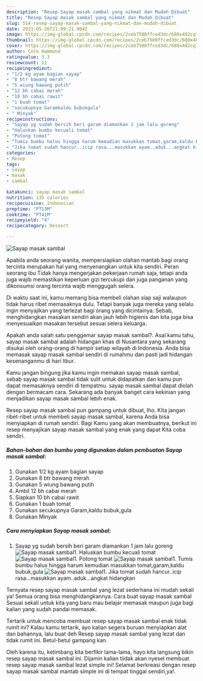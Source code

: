 ```yaml
---
description: "Resep Sayap masak sambal yang nikmat dan Mudah Dibuat"
title: "Resep Sayap masak sambal yang nikmat dan Mudah Dibuat"
slug: 514-resep-sayap-masak-sambal-yang-nikmat-dan-mudah-dibuat
date: 2021-05-26T21:09:21.904Z
image: https://img-global.cpcdn.com/recipes/2ceb7508ffced3dc/680x482cq70/sayap-masak-sambal-foto-resep-utama.jpg
thumbnail: https://img-global.cpcdn.com/recipes/2ceb7508ffced3dc/680x482cq70/sayap-masak-sambal-foto-resep-utama.jpg
cover: https://img-global.cpcdn.com/recipes/2ceb7508ffced3dc/680x482cq70/sayap-masak-sambal-foto-resep-utama.jpg
author: Cole Hammond
ratingvalue: 3.3
reviewcount: 12
recipeingredient:
- "1/2 kg ayam bagian sayap"
- "8 btr bawang merah"
- "5 wiung bawang putih"
- "12 bh cabai merah"
- "10 bh cabai rawit"
- "1 buah tomat"
- "secukupnya Garamkaldu bubukgula"
- " Minyak"
recipeinstructions:
- "Sayap yg sudah bersih beri garam diamankan 1 jam lalu goreng"
- "Haluskan bumbu kecuali tomat"
- "Potong tomat"
- "Tumis bumbu halus hingga harum kemudian masukkan tomat,garam,kaldu bubuk,gula"
- "Jika tomat sudah hancur..icip rasa...masukkan ayam..aduk...angkat hidangkan"
categories:
- Resep
tags:
- sayap
- masak
- sambal

katakunci: sayap masak sambal 
nutrition: 135 calories
recipecuisine: Indonesian
preptime: "PT13M"
cooktime: "PT41M"
recipeyield: "4"
recipecategory: Dessert

---
```



![Sayap masak sambal](https://img-global.cpcdn.com/recipes/2ceb7508ffced3dc/680x482cq70/sayap-masak-sambal-foto-resep-utama.jpg)

Apabila anda seorang wanita, mempersiapkan olahan mantab bagi orang tercinta merupakan hal yang menyenangkan untuk kita sendiri. Peran seorang ibu Tidak hanya mengerjakan pekerjaan rumah saja, tetapi anda juga wajib memastikan keperluan gizi tercukupi dan juga panganan yang dikonsumsi orang tercinta wajib menggugah selera.

Di waktu  saat ini, kamu memang bisa membeli olahan siap saji walaupun tidak harus ribet memasaknya dulu. Tetapi banyak juga mereka yang selalu ingin menyajikan yang terlezat bagi orang yang dicintainya. Sebab, menghidangkan masakan sendiri akan jauh lebih higienis dan kita juga bisa menyesuaikan masakan tersebut sesuai selera keluarga. 



Apakah anda salah satu penggemar sayap masak sambal?. Asal kamu tahu, sayap masak sambal adalah hidangan khas di Nusantara yang sekarang disukai oleh orang-orang di hampir setiap wilayah di Indonesia. Anda bisa memasak sayap masak sambal sendiri di rumahmu dan pasti jadi hidangan kesenanganmu di hari libur.

Kamu jangan bingung jika kamu ingin memakan sayap masak sambal, sebab sayap masak sambal tidak sulit untuk didapatkan dan kamu pun dapat memasaknya sendiri di tempatmu. sayap masak sambal dapat diolah dengan bermacam cara. Sekarang ada banyak banget cara kekinian yang menjadikan sayap masak sambal lebih enak.

Resep sayap masak sambal pun gampang untuk dibuat, lho. Kita jangan ribet-ribet untuk membeli sayap masak sambal, karena Anda bisa menyiapkan di rumah sendiri. Bagi Kamu yang akan membuatnya, berikut ini resep menyajikan sayap masak sambal yang enak yang dapat Kita coba sendiri.

<!--inarticleads1-->

##### Bahan-bahan dan bumbu yang digunakan dalam pembuatan Sayap masak sambal:

1. Gunakan 1/2 kg ayam bagian sayap
1. Gunakan 8 btr bawang merah
1. Gunakan 5 wiung bawang putih
1. Ambil 12 bh cabai merah
1. Siapkan 10 bh cabai rawit
1. Gunakan 1 buah tomat
1. Gunakan secukupnya Garam,kaldu bubuk,gula
1. Gunakan  Minyak




<!--inarticleads2-->

##### Cara menyiapkan Sayap masak sambal:

1. Sayap yg sudah bersih beri garam diamankan 1 jam lalu goreng
<img src="https://img-global.cpcdn.com/steps/088edc0a5a032c69/160x128cq70/sayap-masak-sambal-langkah-memasak-1-foto.jpg" alt="Sayap masak sambal">1. Haluskan bumbu kecuali tomat
<img src="https://img-global.cpcdn.com/steps/f7e07da535a51cec/160x128cq70/sayap-masak-sambal-langkah-memasak-2-foto.jpg" alt="Sayap masak sambal">1. Potong tomat
<img src="https://img-global.cpcdn.com/steps/0e808b7bf715ddb2/160x128cq70/sayap-masak-sambal-langkah-memasak-3-foto.jpg" alt="Sayap masak sambal">1. Tumis bumbu halus hingga harum kemudian masukkan tomat,garam,kaldu bubuk,gula
<img src="https://img-global.cpcdn.com/steps/74563dda7d6cf72c/160x128cq70/sayap-masak-sambal-langkah-memasak-4-foto.jpg" alt="Sayap masak sambal">1. Jika tomat sudah hancur..icip rasa...masukkan ayam..aduk...angkat hidangkan




Ternyata resep sayap masak sambal yang lezat sederhana ini mudah sekali ya! Semua orang bisa menghidangkannya. Cara buat sayap masak sambal Sesuai sekali untuk kita yang baru mau belajar memasak maupun juga bagi kalian yang sudah pandai memasak.

Tertarik untuk mencoba membuat resep sayap masak sambal enak tidak rumit ini? Kalau kamu tertarik, ayo kalian segera buruan menyiapkan alat dan bahannya, lalu buat deh Resep sayap masak sambal yang lezat dan tidak rumit ini. Betul-betul gampang kan. 

Oleh karena itu, ketimbang kita berfikir lama-lama, hayo kita langsung bikin resep sayap masak sambal ini. Dijamin kalian tiidak akan nyesel membuat resep sayap masak sambal lezat simple ini! Selamat berkreasi dengan resep sayap masak sambal mantab simple ini di tempat tinggal sendiri,ya!.

